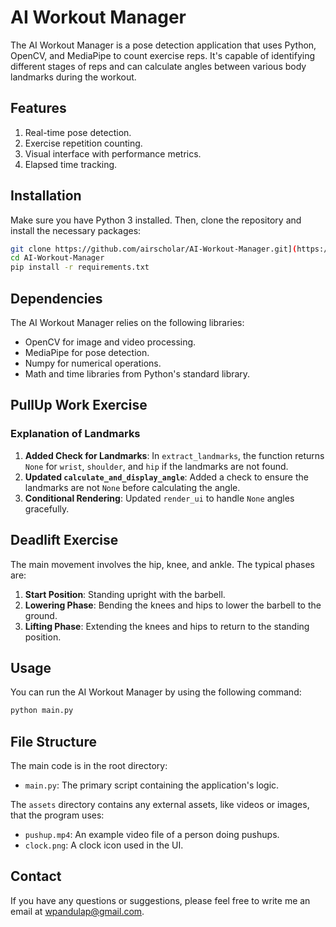 # AI Workout Manager

The AI Workout Manager is a pose detection application that uses Python, OpenCV, and MediaPipe to count exercise reps. It's capable of identifying different stages of reps and can calculate angles between various body landmarks during the workout.

## Features

1. Real-time pose detection.
2. Exercise repetition counting.
3. Visual interface with performance metrics.
4. Elapsed time tracking.

## Installation

Make sure you have Python 3 installed. Then, clone the repository and install the necessary packages:

```bash
git clone https://github.com/airscholar/AI-Workout-Manager.git](https://github.com/PanduDcau/AI-Workout-Manager.git
cd AI-Workout-Manager
pip install -r requirements.txt
```

## Dependencies

The AI Workout Manager relies on the following libraries:

* OpenCV for image and video processing.
* MediaPipe for pose detection.
* Numpy for numerical operations.
* Math and time libraries from Python's standard library.

## PullUp Work Exercise
### Explanation of Landmarks
1. **Added Check for Landmarks**: In `extract_landmarks`, the function returns `None` for `wrist`, `shoulder`, and `hip` if the landmarks are not found.
2. **Updated `calculate_and_display_angle`**: Added a check to ensure the landmarks are not `None` before calculating the angle.
3. **Conditional Rendering**: Updated `render_ui` to handle `None` angles gracefully.

## Deadlift Exercise
The main movement involves the hip, knee, and ankle. The typical phases are:
1. **Start Position**: Standing upright with the barbell.
2. **Lowering Phase**: Bending the knees and hips to lower the barbell to the ground.
3. **Lifting Phase**: Extending the knees and hips to return to the standing position.


## Usage

You can run the AI Workout Manager by using the following command:

```bash
python main.py
```

## File Structure

The main code is in the root directory:

- `main.py`: The primary script containing the application's logic.

The `assets` directory contains any external assets, like videos or images, that the program uses:

- `pushup.mp4`: An example video file of a person doing pushups.
- `clock.png`: A clock icon used in the UI.


## Contact

If you have any questions or suggestions, please feel free to write me an email at [wpandulap@gmail.com](wpandulap@gmail.com).
